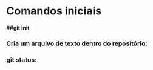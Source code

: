 # Comandos iniciais
  **##git init**
  ### Cria um arquivo de texto dentro do repositório;
  ### git status:
  
  
